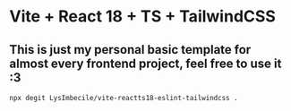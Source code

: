 # Vite + React 18 + TS + TailwindCSS 

## This is just my personal basic template for almost every frontend project, feel free to use it :3 
```
npx degit LysImbecile/vite-reactts18-eslint-tailwindcss .
```

